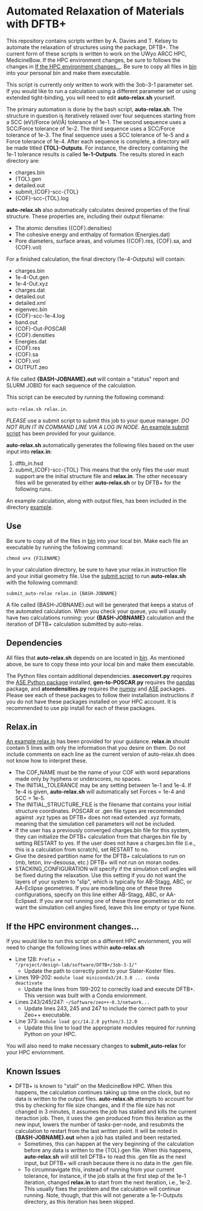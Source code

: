 # Automated Relaxation of Materials with DFTB+
This repository contains scripts written by A. Davies and T. Kelsey to automate the relaxation of structures using the package, DFTB+. The current form of these scripts is written to work on the UWyo ARCC HPC, MedicineBow. If the HPC environment changes, be sure to follows the changes in [If the HPC environment changes...](#if-the-hpc-environment-changes). Be sure to copy all files in [bin](https://github.com/ADavies2/Auto-DFTB-Relax/tree/main/bin) into your personal bin and make them executable.

This script is currently *only* written to work with the 3ob-3-1 parameter set. If you would like to run a calculation using a different parameter set or using extended tight-binding, you will need to edit **auto-relax.sh** yourself. 

The primary automation is done by the bash script, **auto-relax.sh**. The structure in question is iteratively relaxed over four sequences starting from a SCC (eV)/Force (eV/Å) tolerance of 1e-1. The second sequence uses a SCC/Force tolerance of 1e-2. The third sequence uses a SCC/Force tolerance of 1e-3. The final sequence uses a SCC tolerance of 1e-5 and a Force tolerance of 1e-4. After each sequence is complete, a directory will be made titled **{TOL}-Outputs**. For instance, the directory containing the 1e-1 tolerance results is called **1e-1-Outputs**. The results stored in each directory are:
- charges.bin
- {TOL}.gen
- detailed.out
- submit_{COF}-scc-{TOL}
- {COF}-scc-{TOL}.log

**auto-relax.sh** also automatically calculates desired properties of the final structure. These properties are, including their output filename:
- The atomic densities ({COF}.densities)
- The cohesive energy and enthalpy of formation (Energies.dat)
- Pore diameters, surface areas, and volumes ({COF}.res, {COF}.sa, and {COF}.vol)

For a finished calculation, the final directory (1e-4-Outputs) will contain:
- charges.bin
- 1e-4-Out.gen
- 1e-4-Out.xyz
- charges.dat 
- detailed.out
- detailed.xml 
- eigenvec.bin
- {COF}-scc-1e-4.log
- band.out 
- {COF}-Out-POSCAR
- {COF}.densities
- Energies.dat
- {COF}.res
- {COF}.sa
- {COF}.vol
- OUTPUT.zeo

A file called **{BASH-JOBNAME}.out** will contain a "status" report and SLURM JOBID for each sequence of the calculation.

This script can be executed by running the following command: 

<code>auto-relax.sh relax.in</code>. 

*PLEASE* use a submit script to submit this job to your queue manager. *DO NOT RUN IT IN COMMAND LINE VIA A LOG IN NODE.* [An example submit script](https://github.com/ADavies2/Auto-DFTB-Relax/tree/main/bin/submit_auto-relax) has been provided for your guidance.

**auto-relax.sh** automatically generates the following files based on the user input into **relax.in**:
1. dftb_in.hsd 
2. submit_{COF}-scc-{TOL}
This means that the only files the user must support are the initial structure file and **relax.in**. The other necessary files will be generated by either **auto-relax.sh** or by DFTB+ for the following runs. 

An example calculation, along with output files, has been included in the directory [example](https://github.com/ADavies2/Auto-DFTB-Relax/tree/main/submit_auto-relax/example/).

## Use

Be sure to copy all of the files in [bin](https://github.com/ADavies2/Auto-DFTB-Relax/tree/main/submit_auto-relax/bin/) into your local bin. Make each file an executable by running the following command:

<code>chmod u+x {FILENAME}</code> 

In your calculation directory, be sure to have your relax.in instruction file and your initial geometry file. Use the [submit script](https://github.com/ADavies2/Auto-DFTB-Relax/tree/main/bin/submit_auto-relax) to run **auto-relax.sh** with the following command:

<code>submit_auto-relax relax.in {BASH-JOBNAME}</code>

A file called {BASH-JOBNAME}.out will be generated that keeps a status of the automated calculation. When you check your queue, you will usually have two calculations running: your **{BASH-JOBNAME}** calculation and the iteration of DFTB+ calculation submitted by auto-relax.

## Dependencies

All files that **auto-relax.sh** depends on are located in [bin](https://github.com/ADavies2/Auto-DFTB-Relax/tree/main/submit_auto-relax/bin/). As mentioned above, be sure to copy these into your local bin and make them executable. 

The Python files contain additional dependencies. **aseconvert.py** requires the [ASE Python package](https://wiki.fysik.dtu.dk/ase/install.html) installed, **gen-to-POSCAR.py** requires the [pandas](https://pandas.pydata.org/docs/getting_started/install.html) package, and **atomdensities.py** requires the [numpy](https://numpy.org/install/) and [ASE](https://wiki.fysik.dtu.dk/ase/install.html) packages. Please see each of these packages to follow their installation instructions if you do not have these packages installed on your HPC account. It is recommended to use pip install for each of these packages.

## Relax.in

 [An example relax.in](https://github.com/ADavies2/Auto-DFTB-Relax/tree/main/submit_auto-relax/example/relax.in) has been provided for your guidance. **relax.in** should contain 5 lines with only the information that you desire on them. Do not include comments on each line as the current version of auto-relax.sh does not know how to interpret these.

- The COF_NAME must be the name of your COF with word separations made only by hyphens or underscores, no spaces.
- The INITIAL_TOLERANCE may be any setting between 1e-1 and 1e-4. If 1e-4 is given, **auto-relax.sh** will automatically set Forces = 1e-4 and SCC = 1e-5. 
- The INITIAL_STRUCTURE_FILE is the filename that contains your initial structure coordinates. POSCAR or .gen file types are recommended against .xyz types as DFTB+ does not read extended .xyz formats, meaning that the simulation cell parameters will not be included. 
- If the user has a previously converged charges.bin file for this system, they can initialize the DFTB+ calculation from that charges.bin file by setting RESTART to yes. If the user does not have a charges.bin file (i.e., this is a calculation from scratch), set RESTART to no.
- Give the desired partition name for the DFTB+ calculations to run on (mb, teton, inv-desousa, etc.) DFTB+ will not run on moran nodes.
- STACKING_CONFIGURATION will specify if the simulation cell angles will be fixed during the relaxation. Use this setting if you do not want the layers of your system to "slip", which is typically for AB-Stagg, ABC, or AA-Eclipse geometries. If you are modelling one of these three configurations, specify on this line either AB-Stagg, ABC, or AA-Eclipsed. If you are not running one of these three geometries or do not want the simulation cell angles fixed, leave this line empty or type None.

## If the HPC environment changes...

If you would like to run this script on a different HPC enviornment, you will need to change the following lines within **auto-relax.sh**

- Line 128: <code>Prefix = "/project/design-lab/software/DFTB+/3ob-3-1/"</code>
    - Update the path to correctly point to your Slater-Koster files. 
- Lines 199-202: <code>module load miniconda3/24.3.0 ... conda deactivate</code>
    - Update the lines from 199-202 to correctly load and execute DFTB+. This version was built with a Conda enviornment.
- Lines 243/245/247: <code>~/Software/zeo++-0.3/network...</code>
    - Update lines 243, 245 and 247 to include the correct path to your Zeo++ executable. 
- Line 373: <code>module load gcc/14.2.0 python/3.12.0</code>
    - Update this line to load the appropriate modules required for running Python on your HPC.

You will also need to make necessary changes to **submit_auto-relax** for your HPC enviornment.

## Known Issues

- DFTB+ is known to "stall" on the MedicineBow HPC. When this happens, the calculation continues taking up time on the clock, but no data is written to the output files. **auto-relax.sh** attempts to account for this by checking for file size changes, and if the file size has not changed in 3 minutes, it assumes the job has stalled and kills the current iteraction job. Then, it uses the .gen produced from this iteration as the new input, lowers the number of tasks-per-node, and resubmits the calculation to restart from the last written point. It will be noted in **{BASH-JOBNAME}.out** when a job has stalled and been restarted. 
    - Sometimes, this can happen at the very beginning of the calculation before any data is written to the {TOL}.gen file. When this happens, **auto-relax.sh** will still tell DFTB+ to read this .gen file as the next input, but DFTB+ will crash because there is no data in the .gen file.
    - To circumnavigate this, instead of running from your current tolerance, for instance, if the job stalls at the first step of the 1e-1 iteration, changed **relax.in** to start from the next iteration, i.e., 1e-2. This usually fixes the problem and the calculation will continue running. Note, though, that this will not generate a 1e-1-Outputs directory, as this iteration has been skipped.